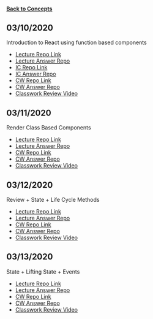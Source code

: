 #### [Back to Concepts](README.md)

## 03/10/2020
Introduction to React using function based components
- [Lecture Repo Link](https://classroom.github.com/a/_dYzdPM9)
- [Lecture Answer Repo](https://github.com/cs-fullstack-2020-spring/react-basics-lecture-autumn-ragland)
- [IC Repo Link](https://classroom.github.com/a/JbD8WNh1)
- [IC Answer Repo](https://github.com/cs-fullstack-2020-spring/react-basics-ic-autumn-ragland/tree/master/ic-app)
- [CW Repo Link](https://classroom.github.com/a/63l-36rn)
- [CW Answer Repo](https://github.com/cs-fullstack-2020-spring/react-basics-cw-autumn-ragland/tree/master/cw-app)
- [Classwork Review Video](https://youtu.be/2xBUhGVVXog)

## 03/11/2020
Render Class Based Components
- [Lecture Repo Link](https://classroom.github.com/a/n2CDh3FC)
- [Lecture Answer Repo](https://github.com/cs-fullstack-2020-spring/react-class-components-lecture-20200311-autumn-ragland)
- [CW Repo Link](https://classroom.github.com/a/FMt8Fqo9)
- [CW Answer Repo](https://github.com/cs-fullstack-2020-spring/react-class-components1-cw-autumn-ragland)
- [Classwork Review Video](#)

## 03/12/2020
Review + State + Life Cycle Methods
- [Lecture Repo Link](https://classroom.github.com/a/ToQ1zz0v)
- [Lecture Answer Repo](https://github.com/cs-fullstack-2020-spring/react-day3-lecture-autumn-ragland)
- [CW Repo Link](https://classroom.github.com/a/JzxnxN2l)
- [CW Answer Repo](https://github.com/cs-fullstack-2020-spring/react-day-3-cw-autumn-ragland)
- [Classwork Review Video](https://youtu.be/qGJy_6DspTQ)

## 03/13/2020
State + Lifting State + Events
- [Lecture Repo Link](https://classroom.github.com/a/Mk2q1wFC)
- [Lecture Answer Repo]( https://github.com/cs-fullstack-2020-spring/react-lift-state-20200313-autumn-ragland)
- [CW Repo Link](https://classroom.github.com/a/kYLXAfzW)
- [CW Answer Repo](https://github.com/cs-fullstack-2020-spring/react-lift-state-cw-autumn-ragland)
- [Classwork Review Video](#)
